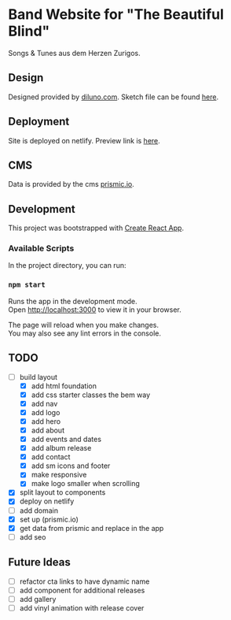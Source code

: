 # Band Website for "The Beautiful Blind"

Songs & Tunes aus dem Herzen Zurigos.

## Design

Designed provided by [diluno.com](https://www.diluno.com/).
Sketch file can be found [here](https://www.sketch.com/s/21e3c106-669d-434b-8c2b-f86d3dee3503/a/ygaV9Rz).

## Deployment

Site is deployed on netlify. Preview link is [here](https://singular-panda-ff796a.netlify.app/).

## CMS

Data is provided by the cms [prismic.io](https://prismic.io/).

## Development

This project was bootstrapped with [Create React App](https://github.com/facebook/create-react-app).

### Available Scripts

In the project directory, you can run:

### `npm start`

Runs the app in the development mode.\
Open [http://localhost:3000](http://localhost:3000) to view it in your browser.

The page will reload when you make changes.\
You may also see any lint errors in the console.

## TODO

- [ ] build layout
  - [x] add html foundation
  - [x] add css starter classes the bem way
  - [x] add nav
  - [x] add logo
  - [x] add hero
  - [x] add about
  - [x] add events and dates
  - [x] add album release
  - [x] add contact
  - [x] add sm icons and footer
  - [x] make responsive
  - [x] make logo smaller when scrolling
- [x] split layout to components
- [x] deploy on netlify
- [ ] add domain
- [x] set up (prismic.io)
- [x] get data from prismic and replace in the app
- [ ] add seo

## Future Ideas

- [ ] refactor cta links to have dynamic name
- [ ] add component for additional releases
- [ ] add gallery
- [ ] add vinyl animation with release cover
